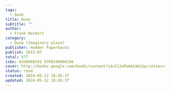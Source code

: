 ```yaml
---
tags:
  - book
title: Dune
subtitle: ""
author:
  - Frank Herbert
category:
  - Dune (Imaginary place)
publisher: Hodder Paperbacks
publish: 2015-07
total: 577
isbn: 0340960191 9780340960196
cover: http://books.google.com/books/content?id=I12oPwAACAAJ&printsec=frontcover&img=1&zoom=1&source=gbs_api
status: read
created: 2024-05-12 18:45:37
updated: 2024-05-12 18:45:37
---
```



